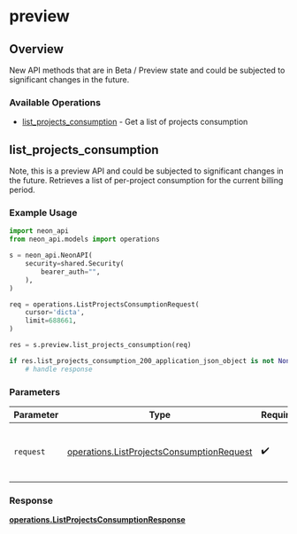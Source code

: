 # preview

## Overview

New API methods that are in Beta / Preview state and could be subjected to significant changes in the future.

### Available Operations

* [list_projects_consumption](#list_projects_consumption) - Get a list of projects consumption

## list_projects_consumption

Note, this is a preview API and could be subjected to significant changes in the future.
Retrieves a list of per-project consumption for the current billing period.


### Example Usage

```python
import neon_api
from neon_api.models import operations

s = neon_api.NeonAPI(
    security=shared.Security(
        bearer_auth="",
    ),
)

req = operations.ListProjectsConsumptionRequest(
    cursor='dicta',
    limit=688661,
)

res = s.preview.list_projects_consumption(req)

if res.list_projects_consumption_200_application_json_object is not None:
    # handle response
```

### Parameters

| Parameter                                                                                              | Type                                                                                                   | Required                                                                                               | Description                                                                                            |
| ------------------------------------------------------------------------------------------------------ | ------------------------------------------------------------------------------------------------------ | ------------------------------------------------------------------------------------------------------ | ------------------------------------------------------------------------------------------------------ |
| `request`                                                                                              | [operations.ListProjectsConsumptionRequest](../../models/operations/listprojectsconsumptionrequest.md) | :heavy_check_mark:                                                                                     | The request object to use for the request.                                                             |


### Response

**[operations.ListProjectsConsumptionResponse](../../models/operations/listprojectsconsumptionresponse.md)**

